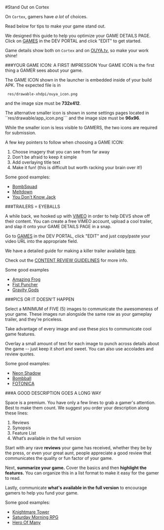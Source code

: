 #Stand Out on Cortex

On `Cortex`, gamers have *a lot* of choices. 

Read below for tips to make your game stand out. 

We designed this guide to help you optimize your GAME DETAILS PAGE. Click on [GAMES](https://gamers.ouya.tv/developers/games) in the DEV PORTAL and click "EDIT" to get started.

Game details show both on `Cortex` and on [OUYA.tv](https://www.ouya.tv/games/), so make your work shine!

###YOUR GAME ICON: A FIRST IMPRESSION
Your GAME ICON is the first thing a GAMER sees about your game.

The GAME ICON shown in the launcher is embedded inside of your build APK. The expected file is in
```
 res/drawable-xhdpi/ouya_icon.png
```
 and the image size must be **732x412**.

The alternative smaller icon is shown in some settings pages located in
``res/drawable/app_icon.png``` and the image size must be **96x96**.

While the smaller icon is less visible to GAMERS, the two icons are required for submission.

A few key pointers to follow when choosing a GAME ICON:

1. Choose imagery that you can see from far away 
2. Don't be afraid to keep it simple
3. Add overlaying title text
4. Make it fun! (this is difficult but worth racking your brain over it!)

Some good examples:

* [BombSquad](https://www.ouya.tv/game/BombSquad/) 
* [Meltdown](https://www.ouya.tv/game/Meltdown/)
* [You Don't Know Jack](https://www.ouya.tv/game/YOU-DONT-KNOW-JACK/)

###TRAILERS = EYEBALLS

A while back, we hooked up with [VIMEO](https://www.vimeo.com) in order to help DEVS show off their content. You can create a free VIMEO account, upload a cool trailer, and slap it onto your GAME DETAILS PAGE in a snap.

Go to [GAMES](https://gamers.ouya.tv/developers/games) in the DEV PORTAL, click "EDIT" and just copy/paste your video URL into the appropriate field.

We have a detailed guide for making a killer trailer available [here](https://gamers.ouya.tv/developers/video-guidelines).

Check out the [CONTENT REVIEW GUIDELINES](https://devs.ouya.tv/developers/docs/content-review-guidelines) for more info.

Some good examples

* [Amazing Frog](https://www.ouya.tv/game/Amazing-Frog-TV-Time/)
* [Fist Puncher](https://www.ouya.tv/game/Fist-Puncher/)
* [Gravity Gods](https://www.ouya.tv/game/Gravity-Gods/)

###PICS OR IT DOESN'T HAPPEN

Select a MINIMUM of FIVE (5) images to communicate the awesomeness of your game. These images run alongside the same row as your gameplay trailer, and they're priceless. 

Take advantage of every image and use these pics to communicate cool game features.  

Overlay a small amount of text for each image to punch across details about the game -- just keep it short and sweet.  You can also use accolades and review quotes.

Some good examples:

* [Neon Shadow](https://www.ouya.tv/game/Neon-Shadow/)
* [Bombball](https://www.ouya.tv/game/Bombball/)
* [FOTONICA](https://www.ouya.tv/game/FOTONICA/)

###A GOOD DESCRIPTION GOES A LONG WAY

Space is a premium. You have only a few lines to grab a gamer's attention. Best to make them count. We suggest you order your description along these lines: 

1.	Reviews
2.	Synopsis
3.	Feature List
4.	What’s available in the full version

Start with any rave **reviews** your game has received, whether they be by the press, or even your great aunt, people appreciate a good review that communicates the quality or fun factor of your game.

Next, **summarize your game.** Cover the basics and then **highlight the features.** You can organize this in a list format to make it easy for the gamer to read.

Lastly, communicate **what's available in the full version** to encourage gamers to help you fund your game.

Some good examples:

* [Knightmare Tower](https://www.ouya.tv/game/Knightmare-Tower/)
* [Saturday Morning RPG](https://www.ouya.tv/game/Saturday-Morning-RPG/)
* [Hero Of Many](https://www.ouya.tv/game/Hero-of-Many/)
